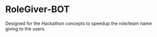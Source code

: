 # RoleGiver-BOT
Designed for the Hackathon concepts to speedup the role/team name giving to the users.
